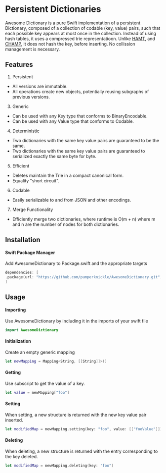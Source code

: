 # Persistent Dictionaries

Awesome Dictionary is a pure Swift implementation of a persistent Dictionary, composed of a collection of codable (key, value) pairs, such that each possible key appears at most once in the collection. Instead of using hash tables, it uses a compressed trie representatioon. Unlike [HAMT](https://en.wikipedia.org/wiki/Hash_array_mapped_trie), and [CHAMP](https://github.com/usethesource/capsule), it does not hash the key, before inserting. No collission management is necessary.

## Features

1. Persistent
- All versions are immutable.
- All operations create new objects, potentially reusing subgraphs of previous versions.
3. Generic
- Can be used with any Key type that conforms to BinaryEncodable.
- Can be used with any Value type that conforms to Codable.
4. Deterministic
- Two dictionaries with the same key value pairs are guaranteed to be the same.
- Two dictionaries with the same key value pairs are guaranteed to serialized exactly the same byte for byte.
5. Efficient
- Deletes maintain the Trie in a compact canonical form.
- Equality "short circuit".
6. Codable
- Easily serializable to and from JSON and other encodings.
7. Merge Functionality
- Efficiently merge two dictionaries, where runtime is O(m + n) where m and n are the number of nodes for both dictionaries.
  
  
## Installation

#### Swift Package Manager

Add AwesomeDictionary to Package.swift and the appropriate targets

```swift
dependencies: [
.package(url: "https://github.com/pumperknickle/AwesomeDictionary.git", from: "0.0.1")
]
```

## Usage

#### Importing

Use AwesomeDictionary by including it in the imports of your swift file

```swift
import AwesomeDictionary
```

#### Initialization

Create an empty generic mapping

```swift
let newMapping = Mapping<String, [[String]]>()
```

#### Getting

Use subscript to get the value of a key.

```swift
let value = newMapping["foo"]
```

#### Setting

When setting, a new structure is returned with the new key value pair inserted.

```swift
let modifiedMap = newMapping.setting(key: "foo", value: [["fooValue"]])
```

#### Deleting

When deleting, a new structure is returned with the entry corresponding to the key deleted.

```swift
let modifiedMap = newMapping.deleting(key: "foo")
```
